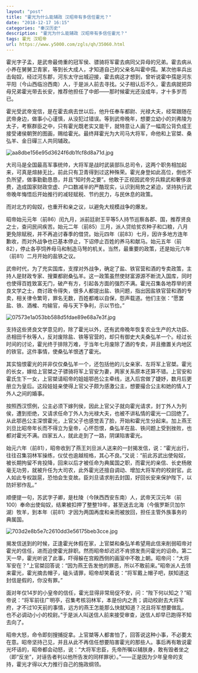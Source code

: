```yaml
---
layout: "post"
title: "霍光为什么能辅政 汉昭帝有多信任霍光？"
date: "2018-12-17 16:15"
categories: "秦汉历史"
description: "霍光为什么能辅政 汉昭帝有多信任霍光？"
tags: 霍光 汉昭帝
url: https://www.y5000.com/zgls/qh/35060.html
---
```






霍光字子孟，是武帝最倚重的冠军侯、骠骑将军霍去病同父异母的兄弟。霍去病从小养在舅舅卫青家，等到长大成人，才知道自己的父亲名叫霍中孺。某次他率兵出击匈奴，经过河东郡，河东太守出城迎接，霍去病这才想到，曾听说霍中孺是河东平阳（今山西临汾西南）人，于是派人前去寻找。父子相认后不久，霍去病就把异母兄弟霍光带去长安，推荐他担任了中郎——那时候霍光还没成年，才十多岁而已。

霍光受武帝宠信，是在霍去病去世以后，他升任奉车都尉、光禄大夫，经常跟随在武帝身边，做事小心谨慎，从没犯过错误。等到武帝晚年，想要立幼小的刘弗陵为太子，考察群臣之中，只有霍光既老实又能干，就特意让人画了一幅周公背负成王接受诸侯朝贺的图画，赐给霍光。最终拜霍光为大司马大将军，命他和上官桀、桑弘羊、金日磾三人共同辅政。

![aa8dbe156e95d3624f6db1fcf8d8a71d.jpg](https://img.y5000.com/uploads/allimg/181018/aa8dbe156e95d3624f6db1fcf8d8a71d.jpg)

大司马是全国最高军事统帅，大将军是战时武装部队总司令，这两个职务相加起来，可真是煊赫无比，前此只有卫青得到过这种殊荣。霍光身登如此高位，倒也不负所望，做事勤勤恳恳，并且“知时务之要”。他敢于正视因武帝穷兵黩武和奢侈浪费，造成国家财政空虚、户口数减半的严酷现实，认识到局势之紧迫，坚持执行武帝晚年悔悟后开始推行的减轻赋税、节约民力，与民休息的政策。

而对北方的匈奴，也重开和亲之议，以避免大规模战争的爆发。

昭帝始元元年（前86）闰九月，派前廷尉王平等5人持节巡察各郡、国，推荐贤良之士，查问民间疾苦。始元二年（前85）三月，派人贷给贫农种子和口粮，八月更免除赋税，并不再追讨春季的借贷。始元四年（前83）七月，因许多地方连年歉收，而对外战争也已基本停止，下诏停止百姓的养马和献马。始元五年（前82），停止各亭饲养母马和制造马弩的机关。当然，最重要的政策，还是始元六年（前81）二月开始的盐铁之议。

武帝时代，为了充实国库，支撑对外战争，确定了盐、铁官营和酒的专卖政策，主持人是财政专家、搜粟都尉桑弘羊。这一政策虽然使财富源源不断流入国库，同时也使得百姓致富无门，破产有方，引起各方面的强烈不满。霍光召集各地荐举的贤良文学之士，商讨政令得失，很多人都提出盐、铁问题，指出因盐铁官营和酒的专卖，相关律令繁苛，罪名无数，百姓都难以自保，怨声载道。他们主张：“愿罢盐、铁、酒榷、均输官，毋与天下争利，示以节俭。”

![07573e1a053bb588d5fdae89e68a7e3f.jpg](https://img.y5000.com/uploads/allimg/181018/07573e1a053bb588d5fdae89e68a7e3f.jpg)

支持这些贤良文学意见的，除了霍光以外，还有武帝晚年恢复农业生产的大功臣、丞相田千秋等人，反对废除盐、铁等官营的，却只有御史大夫桑弘羊一个。经过长时间的讨论，霍光终于排除万难，于当年七月废除了酒的专卖，并且撤置关内地区的铁官。这件事情，使桑弘羊恨透了霍光。

其实恼恨霍光的并非仅仅桑弘羊一个，还包括他的儿女亲家、左将军上官桀。霍光的长女，嫁给上官桀之子骠骑将军上官安为妻，两家关系原本还算不错。上官安和霍氏生下一女，上官桀请昭帝的姐姐鄂邑公主牵线，送入后宫做了婕妤，数月后更册立为皇后。这段娃娃亲使得上官父子颇为感激公主，想要撮合公主和她的情人丁外人之间的婚事。

按照西汉惯例，公主必须下嫁列侯，因此上官父子就向霍光请求，封丁外人为列侯，遭到拒绝，又请求任命丁外人为光禄大夫，也被不讲私情的霍光一口回绝了。从此鄂邑公主深恨霍光，上官父子也感觉丢了脸，开始和霍光生分起来。加上燕王刘旦比昭帝年长而不得立为皇帝，心怀怨恨，桑弘羊在盐、铁问题上受到挫败，也都对霍光不满。四家五人，就此走到了一路，阴谋陷害霍光。

始元六年（前81），昭帝收到了燕王刘旦派人送来的一封揭发信，说：“霍光出行，往往召集羽林军操练，仪仗也逾越规格，其心不良。”又说：“前此苏武出使匈奴，被长期拘留不肯投降，回来以后才被任命为典属国之职，而霍光的亲信、长史杨敞毫无功劳，就被升任为大司农，此外霍光还擅自调动、增加大将军府的校尉官。此人如此专权跋扈，恐怕会生变故。臣刘旦请求削去封国，好回长安来保护陛下，以防奸邪作乱。”

顺便提一句，苏武字子卿，是杜陵（今陕西西安东南）人，武帝天汉元年（前100）奉命出使匈奴，结果被扣押了整整19年，甚至送去北海（今俄罗斯贝加尔湖）牧羊，到本年（前81）才因为两国再度和亲而被放回，担任主管外族事务的典属国。

![703d2e8b5e7c2610dd3e56175beb3cce.jpg](https://img.y5000.com/uploads/allimg/181018/703d2e8b5e7c2610dd3e56175beb3cce.jpg)

揭发信送到的时候，正逢霍光休假在家，上官桀和桑弘羊希望用此信来削弱昭帝对霍光的信任，进而迫使霍光辞职。然而昭帝却迟迟不肯颁发责问霍光的诏命。第二天一早，霍光听说了此事，吓得躲在宫殿西侧的画室中不敢上朝。昭帝问：“大将军安在？”上官桀回答说：“因为燕王告发他的罪恶，所以不敢前来。”昭帝派人去领来霍光，霍光摘去帽子，磕头请罪，昭帝却笑着说：“将军戴上帽子吧，朕知道这封信是假的，你没有罪。”

面对年仅14岁的小皇帝的信任，霍光显得非常局促不安，问：“陛下何以知之？”昭帝说：“将军前往广明亭，召集考核羽林军，本是份内之责；调动校尉去大将军府，才不过10天前的事情，远方的燕王怎能那么快就知道？况且将军想要做乱，也不必调动小小的校尉。”于是派人叫送信人前来接受审查，送信人却早已跑得不知去向了。

昭帝大怒，命令即刻搜捕捉拿。上官桀等人都害怕了，回答说这种小事，不必要太在意。昭帝坚持己见，并且从此不再信任想要陷害霍光的那些人。事后再有敢说霍光坏话的，昭帝都会动怒，说：“大将军忠臣，先帝所嘱以辅朕身，敢有毁者坐之（即“反坐”，对诬告者判以他所告发的同样罪状）。”——正是因为少年皇帝的支持，霍光才得以大力推行自己的施政纲领。
